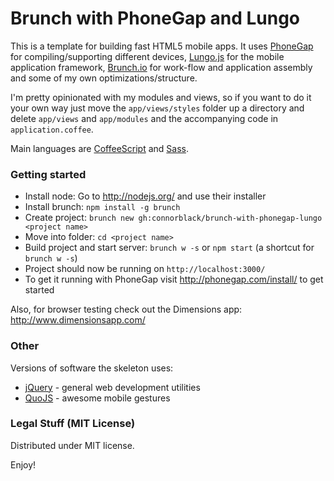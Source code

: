 # Brunch with PhoneGap and Lungo
This is a template for building fast HTML5 mobile apps. It uses [PhoneGap](http://phonegap.com/) for compiling/supporting different devices, [Lungo.js](http://lungo.tapquo.com/) for the mobile application framework, [Brunch.io](http://brunch.io/) for work-flow and application assembly and some of my own optimizations/structure.

I'm pretty opinionated with my modules and views, so if you want to do it your own way just move the `app/views/styles` folder up a directory and delete `app/views` and `app/modules` and the accompanying code in `application.coffee`.

Main languages are [CoffeeScript](http://coffeescript.org/) and [Sass](http://sass-lang.com/).

### Getting started
* Install node: Go to http://nodejs.org/ and use their installer
* Install brunch: `npm install -g brunch`
* Create project: `brunch new gh:connorblack/brunch-with-phonegap-lungo <project name>`
* Move into folder: `cd <project name>`
* Build project and start server: `brunch w -s` or `npm start` (a shortcut for `brunch w -s`)
* Project should now be running on `http://localhost:3000/`
* To get it running with PhoneGap visit http://phonegap.com/install/ to get started

Also, for browser testing check out the Dimensions app: http://www.dimensionsapp.com/

### Other
Versions of software the skeleton uses:

* [jQuery](http://jquery.com/) - general web development utilities
* [QuoJS](http://quojs.tapquo.com/) - awesome mobile gestures

### Legal Stuff (MIT License)

Distributed under MIT license.

Enjoy!
